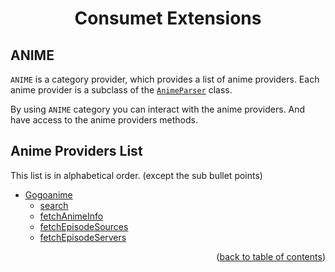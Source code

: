 <h1 align="center">Consumet Extensions</h1>

<h2>ANIME</h2>

`ANIME` is a category provider, which provides a list of anime providers. Each anime provider is a subclass of the [`AnimeParser`](https://github.com/consumet/extensions/blob/master/src/models/anime-parser.ts) class.

By using `ANIME` category you can interact with the anime providers. And have access to the anime providers methods.

## Anime Providers List
This list is in alphabetical order. (except the sub bullet points)

- [Gogoanime](../providers/gogoanime.md)
  - [search](../providers/gogoanime.md#search)
  - [fetchAnimeInfo](../providers/gogoanime.md#fetchanimeinfo)
  - [fetchEpisodeSources](../providers/gogoanime.md#fetchepisodesources)
  - [fetchEpisodeServers](../providers/gogoanime.md#fetchepisodeservers)

<p align="end">(<a href="https://github.com/consumet/extensions/blob/master/docs">back to table of contents</a>)</p>